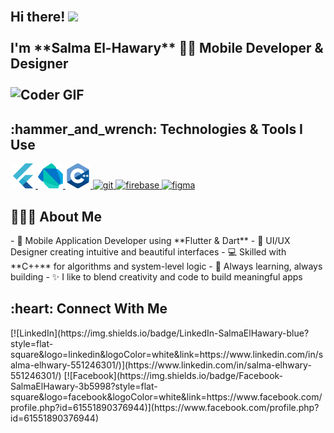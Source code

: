 <h2 align="left">
  <abc>
    <br>Hi there! <img src="https://user-images.githubusercontent.com/42378118/110234147-e3259600-7f4e-11eb-95be-0c4047144dea.gif" width="30"><br>
    <br> I'm **Salma El-Hawary** 👩‍💻 Mobile Developer & Designer <br>
    <br>
      <img src="https://media.giphy.com/media/SWoSkN6DxTszqIKEqv/giphy.gif" alt="Coder GIF" width="500">
  </abc>
</h2> 

<h2 align="left">:hammer_and_wrench: Technologies & Tools I Use</h2>
<p align="left">
  <a href="https://flutter.dev" target="_blank"> <img src="https://raw.githubusercontent.com/devicons/devicon/master/icons/flutter/flutter-original.svg" alt="flutter" width="40" height="40"/> </a>
  <a href="https://dart.dev" target="_blank"> <img src="https://raw.githubusercontent.com/devicons/devicon/master/icons/dart/dart-original.svg" alt="dart" width="40" height="40"/> </a>
  <a href="https://isocpp.org/" target="_blank"> <img src="https://raw.githubusercontent.com/devicons/devicon/master/icons/cplusplus/cplusplus-original.svg" alt="cplusplus" width="40" height="40"/> </a>
  <a href="https://git-scm.com/" target="_blank"> <img src="https://www.vectorlogo.zone/logos/git-scm/git-scm-icon.svg" alt="git" width="40" height="40"/> </a>
  <a href="https://firebase.google.com/" target="_blank"> <img src="https://www.vectorlogo.zone/logos/firebase/firebase-icon.svg" alt="firebase" width="40" height="40"/> </a>
  <a href="https://www.figma.com/" target="_blank"> <img src="https://www.vectorlogo.zone/logos/figma/figma-icon.svg" alt="figma" width="40" height="40"/> </a>
</p>

<h2 align="left">👩🏻‍💻 About Me</h2>
- 📱 Mobile Application Developer using **Flutter & Dart**  
- 🎨 UI/UX Designer creating intuitive and beautiful interfaces  
- 💻 Skilled with **C++** for algorithms and system-level logic  
- 🚀 Always learning, always building  
- ✨ I like to blend creativity and code to build meaningful apps  

<h2 align="left">:heart: Connect With Me</h2>
[![LinkedIn](https://img.shields.io/badge/LinkedIn-SalmaElHawary-blue?style=flat-square&logo=linkedin&logoColor=white&link=https://www.linkedin.com/in/salma-elhwary-551246301/)](https://www.linkedin.com/in/salma-elhwary-551246301/)  
[![Facebook](https://img.shields.io/badge/Facebook-SalmaElHawary-3b5998?style=flat-square&logo=facebook&logoColor=white&link=https://www.facebook.com/profile.php?id=61551890376944)](https://www.facebook.com/profile.php?id=61551890376944)  


